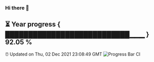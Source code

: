 ### Hi there 👋
⏳ Year progress { ███████████████████████████▁▁▁ } 92.05 %
---
⏰ Updated on Thu, 02 Dec 2021 23:08:49 GMT
![Progress Bar CI](https://github.com/liununu/liununu/workflows/Progress%20Bar%20CI/badge.svg)
